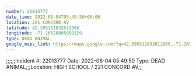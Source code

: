 ```yaml
---
number: 22013777
date_time: 2022-08-04T05:49:50+00:00
location: 221 CONCORD AV
latitude: 42.395311832612066
longitude: -71.16528005859129
type: DEAD ANIMAL
google_maps_link: https://maps.google.com/?q=42.395311832612066,-71.16528005859129
---
```


;;;;;;Incident #: 22013777  Date: 2022-08-04 05:49:50   Type: DEAD ANIMAL;;;Location: HIGH SCHOOL / 221 CONCORD AV;;;
